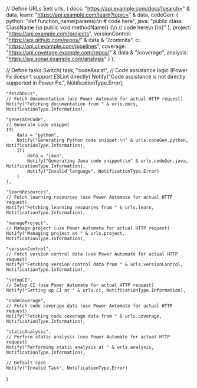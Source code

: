 // Define URLs
Set(
    urls,
    {
        docs: "https://api.example.com/docs?search=" & data,
        learn: "https://api.example.com/learn?topic=" & data,
        codeGen: {
            python: "def function_name(params):\n    # code here",
            java: "public class ClassName {\n    public void methodName() {\n        // code here\n    }\n}"
        },
        project: "https://api.example.com/projects",
        versionControl: "https://api.github.com/repos/" & data & "/commits",
        ci: "https://api.ci.example.com/pipelines",
        coverage: "https://api.coverage.example.com/repos/" & data & "/coverage",
        analysis: "https://api.sonar.example.com/analysis"
    }
);

// Define tasks
Switch(
    task,
    "codeAssist",
    // Code assistance logic (Power Fx doesn't support ESLint directly)
    Notify("Code assistance is not directly supported in Power Fx.", NotificationType.Error),

    "fetchDocs",
    // Fetch documentation (use Power Automate for actual HTTP request)
    Notify("Fetching documentation from " & urls.docs, NotificationType.Information),

    "generateCode",
    // Generate code snippet
    If(
        data = "python",
        Notify("Generating Python code snippet:\n" & urls.codeGen.python, NotificationType.Information),
        If(
            data = "java",
            Notify("Generating Java code snippet:\n" & urls.codeGen.java, NotificationType.Information),
            Notify("Invalid language", NotificationType.Error)
        )
    ),

    "learnResources",
    // Fetch learning resources (use Power Automate for actual HTTP request)
    Notify("Fetching learning resources from " & urls.learn, NotificationType.Information),

    "manageProject",
    // Manage project (use Power Automate for actual HTTP request)
    Notify("Managing project at " & urls.project, NotificationType.Information),

    "versionControl",
    // Fetch version control data (use Power Automate for actual HTTP request)
    Notify("Fetching version control data from " & urls.versionControl, NotificationType.Information),

    "setupCI",
    // Setup CI (use Power Automate for actual HTTP request)
    Notify("Setting up CI at " & urls.ci, NotificationType.Information),

    "codeCoverage",
    // Fetch code coverage data (use Power Automate for actual HTTP request)
    Notify("Fetching code coverage data from " & urls.coverage, NotificationType.Information),

    "staticAnalysis",
    // Perform static analysis (use Power Automate for actual HTTP request)
    Notify("Performing static analysis at " & urls.analysis, NotificationType.Information),

    // Default case
    Notify("Invalid Task", NotificationType.Error)
)